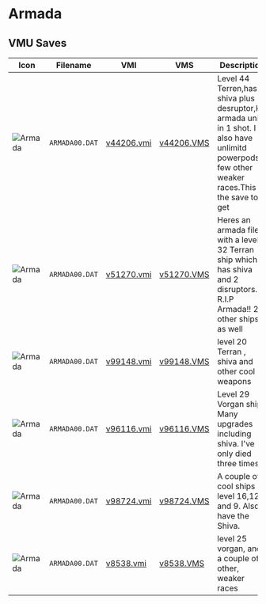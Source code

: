 # Armada

## VMU Saves

| Icon | Filename | VMI | VMS | Description |
|------|----------|-----|-----|-------------|
| ![Armada](../icons/ARMADA00.DAT.GIF) | `ARMADA00.DAT` | [v44206.vmi](v44206.vmi) | [v44206.VMS](v44206.VMS) | Level 44 Terren,has shiva plus desruptor,kill armada units in 1 shot. I also have unlimitd powerpods.A few other weaker races.This is the save to get 
| ![Armada](../icons/ARMADA00.DAT.GIF) | `ARMADA00.DAT` | [v51270.vmi](v51270.vmi) | [v51270.VMS](v51270.VMS) | Heres an armada file with a level 32 Terran ship which has shiva and 2 disruptors. R.I.P Armada!! 2 other ships as well<high level> 
| ![Armada](../icons/ARMADA00.DAT.GIF) | `ARMADA00.DAT` | [v99148.vmi](v99148.vmi) | [v99148.VMS](v99148.VMS) | level 20 Terran , shiva and other cool weapons 
| ![Armada](../icons/ARMADA00.DAT.GIF) | `ARMADA00.DAT` | [v96116.vmi](v96116.vmi) | [v96116.VMS](v96116.VMS) | Level 29 Vorgan ship.  Many upgrades including shiva.  I've only died three times. 
| ![Armada](../icons/ARMADA00.DAT.GIF) | `ARMADA00.DAT` | [v98724.vmi](v98724.vmi) | [v98724.VMS](v98724.VMS) | A couple of cool ships level 16,12 and 9. Also have the Shiva. 
| ![Armada](../icons/ARMADA00.DAT.GIF) | `ARMADA00.DAT` | [v8538.vmi](v8538.vmi) | [v8538.VMS](v8538.VMS) | level 25 vorgan, and a couple of other, weaker races 
